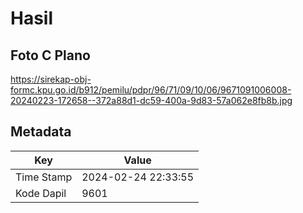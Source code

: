# Hasil

## Foto C Plano

https://sirekap-obj-formc.kpu.go.id/b912/pemilu/pdpr/96/71/09/10/06/9671091006008-20240223-172658--372a88d1-dc59-400a-9d83-57a062e8fb8b.jpg


## Metadata

| Key        | Value               |
| ---------- | ------------------- |
| Time Stamp | 2024-02-24 22:33:55 |
| Kode Dapil | 9601                |




